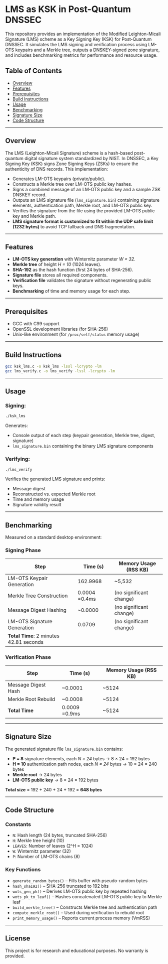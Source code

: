 # LMS as KSK in Post-Quantum DNSSEC

This repository provides an implementation of the Modified Leighton-Micali Signature (LMS) scheme as a Key Signing Key (KSK) for Post-Quantum DNSSEC. It simulates the LMS signing and verification process using LM-OTS keypairs and a Merkle tree, outputs a DNSKEY-signed zone signature, and includes benchmarking metrics for performance and resource usage.

## Table of Contents

- [Overview](#overview)
- [Features](#features)
- [Prerequisites](#prerequisites)
- [Build Instructions](#build-instructions)
- [Usage](#usage)
- [Benchmarking](#benchmarking)
- [Signature Size](#signature-size)
- [Code Structure](#code-structure)

---

## Overview

The LMS (Leighton-Micali Signature) scheme is a hash-based post-quantum digital signature system standardized by NIST. In DNSSEC, a Key Signing Key (KSK) signs Zone Signing Keys (ZSKs) to ensure the authenticity of DNS records. This implementation:

- Generates LM-OTS keypairs (private/public).
- Constructs a Merkle tree over LM-OTS public key hashes.
- Signs a combined message of an LM-OTS public key and a sample ZSK DNSKEY record.
- Outputs an LMS signature file (`lms_signature.bin`) containing signature elements, authentication path, Merkle root, and LM-OTS public key.
- Verifies the signature from the file using the provided LM-OTS public key and Merkle path.
- **LMS signature format is customized to fit within the UDP safe limit (1232 bytes)** to avoid TCP fallback and DNS fragmentation.

---

## Features

- **LM-OTS key generation** with Winternitz parameter *W = 32*.
- **Merkle tree** of height *H = 10* (1024 leaves).
- **SHA-192** as the hash function (first 24 bytes of SHA-256).
- **Signature file** stores all required components.
- **Verification file** validates the signature without regenerating public keys.
- **Benchmarking** of time and memory usage for each step.

---

## Prerequisites

- GCC with C99 support
- OpenSSL development libraries (for SHA-256)
- Unix-like environment (for `/proc/self/status` memory usage)

---

## Build Instructions

```sh
gcc ksk_lms.c -o ksk_lms -lssl -lcrypto -lm
gcc lms_verify.c -o lms_verify -lssl -lcrypto -lm
```

---

## Usage

### Signing:

```sh
./ksk_lms
```

Generates:

- Console output of each step (keypair generation, Merkle tree, digest, signature)
- `lms_signature.bin` containing the binary LMS signature components

### Verifying:

```sh
./lms_verify
```

Verifies the generated LMS signature and prints:

- Message digest
- Reconstructed vs. expected Merkle root
- Time and memory usage
- Signature validity result

---

## Benchmarking

Measured on a standard desktop environment:

### Signing Phase

| Step                                    | Time (s) | Memory Usage (RSS KB)   |
| --------------------------------------- | -------- | ----------------------- |
| LM-OTS Keypair Generation               | 162.9968 | \~5,532                 |
| Merkle Tree Construction                | 0.0004 =0.4ms   | (no significant change) |
| Message Digest Hashing                  | \~0.0000 | (no significant change) |
| LM-OTS Signature Generation             | 0.0709   | (no significant change) |
| **Total Time**: 2 minutes 42.81 seconds |          |                         |

### Verification Phase

| Step                | Time (s) | Memory Usage (RSS KB) |
| ------------------- | -------- | --------------------- |
| Message Digest Hash | \~0.0001 | \~5124                |
| Merkle Root Rebuild | \~0.0008 | \~5124                |
| **Total Time**      | 0.0009 =0.9ms   | \~5124                |

---

## Signature Size

The generated signature file `lms_signature.bin` contains:

- **P = 8** signature elements, each *N = 24* bytes → 8 × 24 = 192 bytes
- **H = 10** authentication path nodes, each *N = 24* bytes → 10 × 24 = 240 bytes
- **Merkle root** → 24 bytes
- **LM-OTS public key** → 8 × 24 = 192 bytes

**Total size** = 192 + 240 + 24 + 192 = **648 bytes**

---

## Code Structure

### Constants

- `N`: Hash length (24 bytes, truncated SHA-256)
- `H`: Merkle tree height (10)
- `LEAVES`: Number of leaves (2^H = 1024)
- `W`: Winternitz parameter (32)
- `P`: Number of LM-OTS chains (8)

### Key Functions

- `generate_random_bytes()` – Fills buffer with pseudo-random bytes
- `hash_sha192()` – SHA-256 truncated to 192 bits
- `wots_gen_pk()` – Derives LM-OTS public key by repeated hashing
- `wots_pk_to_leaf()` – Hashes concatenated LM-OTS public key to Merkle leaf
- `build_merkle_tree()` – Constructs Merkle tree and authentication path
- `compute_merkle_root()` – Used during verification to rebuild root
- `print_memory_usage()` – Reports current process memory (VmRSS)

---

## License

This project is for research and educational purposes. No warranty is provided.

